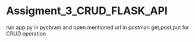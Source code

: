 # Assigment_3_CRUD_FLASK_API

run app.py in pychram and open mentioned url in postman
get,post,put for CRUD operation
